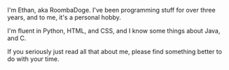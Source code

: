 I'm Ethan, aka RoombaDoge.
I've been programming stuff for over three years, and to me, it's a personal hobby.

I'm fluent in Python, HTML, and CSS, and I know some things about Java, and C.



If you seriously just read all that about me, please find something better to do with your time.
